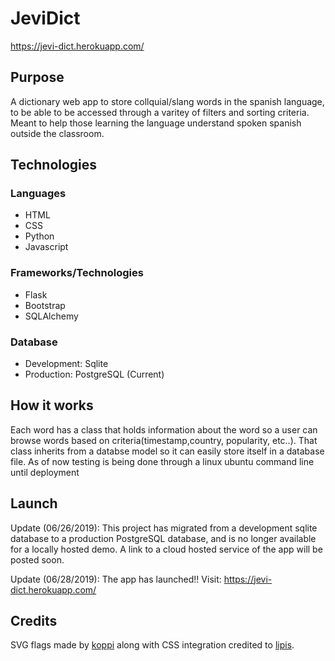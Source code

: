 # JeviDict 
https://jevi-dict.herokuapp.com/

## Purpose
A dictionary web app to store collquial/slang words in the spanish language, to be able to be accessed through a varitey of filters
and sorting criteria. Meant to help those learning the language understand spoken spanish outside the classroom.

## Technologies

### Languages
* HTML
* CSS
* Python
* Javascript

### Frameworks/Technologies
* Flask
* Bootstrap
* SQLAlchemy

### Database
* Development: Sqlite
* Production: PostgreSQL (Current)

## How it works
Each word has a class that holds information about the word so a user can browse words based on criteria(timestamp,country, popularity,
etc..). That class inherits from a databse model so it can easily store itself in a database file. As of now testing is being done
through a linux ubuntu command line until deployment

## Launch

Update (06/26/2019): This project has migrated from a development sqlite database to a production PostgreSQL database, and is
no longer available for a locally hosted demo. A link to a cloud hosted service of the app will be posted soon.

Update (06/28/2019): The app has launched!! Visit: https://jevi-dict.herokuapp.com/

## Credits

SVG flags made by [koppi](https://github.com/koppi) along with CSS integration credited to [lipis](https://github.com/lipis).
